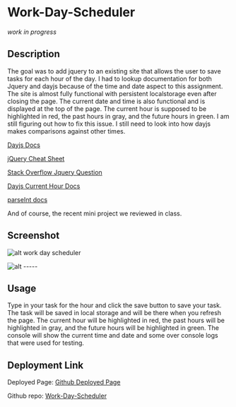 # Work-Day-Scheduler

*work in progress*

## Description

The goal was to add jquery to an existing site that allows the user to save tasks for each hour of the day. I had to lookup documentation for both Jquery and dayjs because of the time and date aspect to this assignment. The site is almost fully functional with persistent localstorage even after closing the page. The current date and time is also functional and is displayed at the top of the page. The current hour is supposed to be highlighted in red, the past hours in gray, and the future hours in green. I am still figuring out how to fix this issue. I still need to look into how dayjs makes comparisons against other times.


[Dayjs Docs](https://day.js.org/docs/en/display/difference)

[jQuery Cheat Sheet](https://htmlcheatsheet.com/jquery/)

[Stack Overflow Jquery Question](https://stackoverflow.com/questions/11173188/jquery-select-id-with-word-as-prefix-and-counter-as-suffix)

[Dayjs Current Hour Docs](https://day.js.org/docs/en/get-set/hour)

[parseInt docs](https://www.w3schools.com/jsref/jsref_parseint.asp)

And of course, the recent mini project we reviewed in class.
## Screenshot

![alt work day scheduler]()

![alt -----]()

## Usage

Type in your task for the hour and click the save button to save your task. The task will be saved in local storage and will be there when you refresh the page. The current hour will be highlighted in red, the past hours will be highlighted in gray, and the future hours will be highlighted in green. The console will show the current time and date and some over console logs that were used for testing.


## Deployment Link

Deployed Page: [Github Deployed Page]()

Github repo: [Work-Day-Scheduler]()